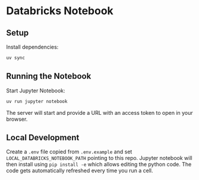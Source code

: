 # Databricks Notebook

## Setup

Install dependencies:

```bash
uv sync
```

## Running the Notebook

Start Jupyter Notebook:

```bash
uv run jupyter notebook
```

The server will start and provide a URL with an access token to open in your browser.

## Local Development

Create a `.env` file copied from `.env.example` and set `LOCAL_DATABRICKS_NOTEBOOK_PATH` pointing to this repo.
Jupyter notebook will then install using `pip install -e` which allows editing the python code.
The code gets automatically refreshed every time you run a cell.
